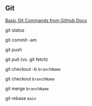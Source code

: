 ## Git 

[Basic Git Commands from GitHub Docs](https://docs.github.com/en/get-started/using-git/about-git#basic-git-commands)

git status

git commit -am

git push

git pull (vs. git fetch)

git checkout -b `branchName`

git checkout `branchName`

git merge `branchName`

git rebase `main`